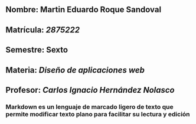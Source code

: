 ## Nombre: Martin Eduardo Roque Sandoval
## Matrícula: *2875222*
## Semestre: Sexto
## Materia: *Diseño de aplicaciones web*
## Profesor: *Carlos Ignacio Hernández Nolasco*

### Markdown es un lenguaje de marcado ligero de texto que permite modificar texto plano para facilitar su lectura y edición